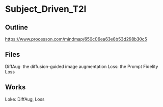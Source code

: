 # Subject_Driven_T2I

## Outline
https://www.processon.com/mindmap/650c06ea63e8b53d298b30c5

## Files
DiffAug: the diffusion-guided image augmentation
Loss: the Prompt Fidelity Loss

## Works
Loke: DiffAug, Loss
